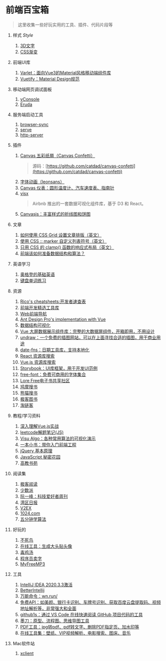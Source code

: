 # 前端百宝箱

> 这里收集一些好玩实用的工具、插件、代码片段等

1. 样式 *Style*
    1. [3D文字](https://bennettfeely.com/ztext/)
    1. [CSS渐变](https://www.gradientmagic.com/browse)
    
1. 前端UI库
    1. [Varlet：面向Vue3的Material风格移动端组件库](https://varlet.gitee.io/varlet-ui/#/zh-CN/home)
    1. [Vuetify：Material Design规范](https://vuetifyjs.com/zh-Hans)
    
1. 移动端网页调试面板
    1. [vConsole](https://github.com/Tencent/vConsole)
    1. [Eruda](https://github.com/liriliri/eruda)
    
1. 服务端启动工具
    1. [browser-sync](http://www.browsersync.cn/)
    1. [serve](https://www.npmjs.com/package/serve)
    1. [http-server](https://www.npmjs.com/package/http-server)
    
1. 插件
    1. [Canvas 五彩纸屑（Canvas Confetti）](https://www.kirilv.com/canvas-confetti/)
        > 源码：[https://github.com/catdad/canvas-confetti](https://github.com/catdad/canvas-confetti)
    1. [字体动画（leonsans）](https://github.com/cmiscm/leonsans)
    1. [Canvas 仪表：圆形温度计、汽车速度表、指南针](https://github.com/Mikhus/canvas-gauges)
    1. [visx](https://airbnb.io/visx)
        > Airbnb 推出的一套数据可视化组件库，基于 D3 和 React。
    1. [Canvasjs：丰富样式的折线图和饼图](https://canvasjs.com/javascript-charts/)
     
1. 文章
    1. [如何使用 CSS Grid 设置文章排版（英文）](https://joshwcomeau.com/css/full-bleed/)
    1. [使用 CSS :: marker 自定义列表符号（英文）](https://web.dev/css-marker-pseudo-element/)
    1. [只用 CSS 的 clamp() 函数的响应式布局（英文）](https://dev.to/dip15739/responsive-website-with-only-1-css-property-3ea9)
    1. [前端该如何准备数据结构和算法？](https://juejin.cn/post/6844903919722692621)
    
1. 英语学习
    1. [奥格登的基础英语](http://ogden.basic-english.org/)
    1. [键盘单词练习](https://qwerty-learner.vercel.app/)
    
1. 资源
    1. [Rico's cheatsheets:开发者速查表](https://devhints.io/)
    1. [前端开发精选工具库](http://frontendtools.com/)
    1. [Web前端导航](http://www.alloyteam.com/nav/)
    1. [Ant Design Pro's implementation with Vue](https://iczer.gitee.io/vue-antd-admin/#/form/advance)
    1. [数据结构可视化](https://www.cs.usfca.edu/~galles/visualization/Algorithms.html)
    1. [Vue 大屏数据展示组件库：完整的大数据屏组件，开箱即用，不用设计](http://datav.jiaminghi.com/)
    1. [undraw：一个免费的插图网站，可以在上面寻找合适的插图，用于商业用途](https://undraw.co/illustrations)
    1. [date-fns：日期工具库，支持本地化](https://date-fns.org/)
    1. [React 资源库搜索](https://bestofreactjs.com/search)
    1. [Vue.js 资源库搜索](https://bestofvue.com/search)
    1. [Storybook：UI库框架，用于开发UI范例](https://storybook.js.org/)
    1. [free-font：免费可商用的字体集合](https://github.com/wordshub/free-font)
    1. [Lore Free电子书共享社区](https://ebook2.lorefree.com/)
    1. [鸠摩搜书](https://www.jiumodiary.com/#)
    1. [熊猫搜书](https://ebook.blinkol.com/#/)
    1. [极客图书](https://jikbook.com/)
    1. [淘链客](https://www.toplinks.cc/s/)
    
1. 教程/学习资料
    1. [深入理解Vue.js实战](https://godbasin.github.io/vue-ebook)
    1. [leetcode解题笔记(JS)](https://github.com/azl397985856/leetcode)
    1. [Visu Algo：各种常用算法的可视化演示](https://visualgo.net/zh)
    1. [一本小书：带你入门前端工程](https://woai3c.gitee.io/introduction-to-front-end-engineering/#%E7%9B%AE%E5%BD%95)
    1. [jQuery 基本原理](https://docs.huihoo.com/jquery/jquery-fundamentals/zh-cn/index.html)
    1. [JavaScript 秘密花园](http://bonsaiden.github.io/JavaScript-Garden/zh/)
    1. [高教书苑](https://ebook.hep.com.cn/ebooks/index.html#/)
    
1. 阅读集
    1. [极客阅读](https://jikeyuedu.cn/hot)
    1. [少数派](https://sspai.com/)
    1. [阮一峰：科技爱好者周刊](http://www.ruanyifeng.com/blog/weekly/)
    1. [湾区日报](https://wanqu.co/issues/)
    1. [V2EX](https://www.v2ex.com/)
    1. [1024.com](https://1024.com/)
    1. [五分钟学算法](https://www.cxyxiaowu.com/)
    
1. 好玩的
    1. [不死鸟](https://iao.su/)
    1. [在线工具：生成大头贴头像](https://pfpmaker.com/)
    1. [毒鸡汤](http://www.cxyxiaowu.com/soup.html)
    1. [程序员卖字](https://item.taobao.com/item.htm?id=606233410230)
    1. [MyFreeMP3](http://tool.liumingye.cn/music/)
    
1. 工具
    1. [IntelliJ IDEA 2020.3.3激活](https://www.exception.site/essay/how-to-free-use-intellij-idea-2019-3)
    1. [BetterIntellij](http://www.betterintellij.com/)
    1. [万能命令：wn.run/](https://wanneng.run/bilibili.com)
    1. [免费API：如美颜、银行卡识别、车牌号识别、获取百度云盘提取码、视频地址解析等，非常强大和全面](https://github.com/fangzesheng/free-api)
    1. [github1s：通过 VS Code 在线快速阅读 GitHub 项目代码的工具](https://github1s.com)
    1. [墨刀：原型、流程图、思维导图工具](https://modao.cc/brand/future)
    1. [PDF工具：jpg转pdf、pdf转文字、删除PDF指定页、加水印等](https://pdfreal.com/)
    1. [在线工具集：壁纸、VIP视频解析、电影搜索、图床、音乐](http://tool.liumingye.cn/)
    
1. Mac软件站
    1. [xclient](https://xclient.info/)


